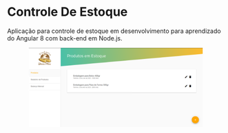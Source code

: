# Controle De Estoque

Aplicação para controle de estoque em desenvolvimento para aprendizado do Angular 8 com back-end em Node.js.

<p align="center">
    <img src="readme/screenshot-1.png" width="80%">
</p>